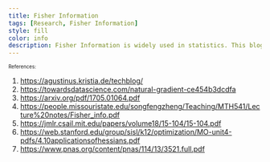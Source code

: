 ```yaml
---
title: Fisher Information
tags: [Research, Fisher Information]
style: fill
color: info
description: Fisher Information is widely used in statistics. This blog details applications of Fisher Information in modern deep learning algorithms.
---
```


<sub><sup>
References: 

1. https://agustinus.kristia.de/techblog/
2. https://towardsdatascience.com/natural-gradient-ce454b3dcdfa
3. https://arxiv.org/pdf/1705.01064.pdf
4. https://people.missouristate.edu/songfengzheng/Teaching/MTH541/Lecture%20notes/Fisher_info.pdf
5. https://jmlr.csail.mit.edu/papers/volume18/15-104/15-104.pdf
6. https://web.stanford.edu/group/sisl/k12/optimization/MO-unit4-pdfs/4.10applicationsofhessians.pdf
7. https://www.pnas.org/content/pnas/114/13/3521.full.pdf
</sup></sub>